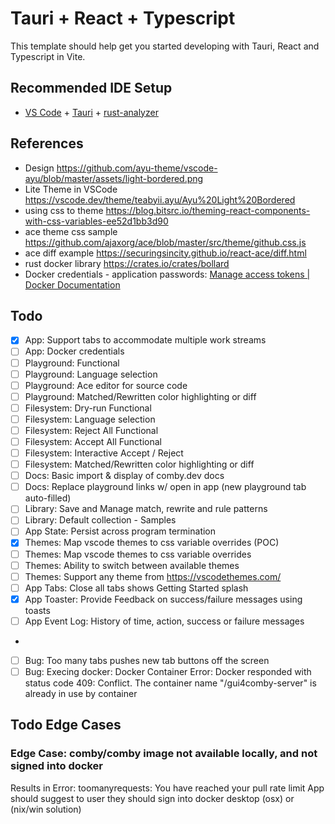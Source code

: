# Tauri + React + Typescript

This template should help get you started developing with Tauri, React and Typescript in Vite.

## Recommended IDE Setup

- [VS Code](https://code.visualstudio.com/) + [Tauri](https://marketplace.visualstudio.com/items?itemName=tauri-apps.tauri-vscode) + [rust-analyzer](https://marketplace.visualstudio.com/items?itemName=rust-lang.rust-analyzer)


## References
* Design https://github.com/ayu-theme/vscode-ayu/blob/master/assets/light-bordered.png
* Lite Theme in VSCode https://vscode.dev/theme/teabyii.ayu/Ayu%20Light%20Bordered
* using css to theme https://blog.bitsrc.io/theming-react-components-with-css-variables-ee52d1bb3d90
* ace theme css sample https://github.com/ajaxorg/ace/blob/master/src/theme/github.css.js
* ace diff example https://securingsincity.github.io/react-ace/diff.html
* rust docker library https://crates.io/crates/bollard
* Docker credentials - application passwords: [Manage access tokens | Docker Documentation](https://docs.docker.com/docker-hub/access-tokens/)

## Todo
- [x] App: Support tabs to accommodate multiple work streams
- [ ] App: Docker credentials
- [ ] Playground: Functional
- [ ] Playground: Language selection
- [ ] Playground: Ace editor for source code
- [ ] Playground: Matched/Rewritten color highlighting or diff 
- [ ] Filesystem: Dry-run Functional
- [ ] Filesystem: Language selection
- [ ] Filesystem: Reject All Functional 
- [ ] Filesystem: Accept All Functional
- [ ] Filesystem: Interactive Accept / Reject
- [ ] Filesystem: Matched/Rewritten color highlighting or diff
- [ ] Docs: Basic import & display of comby.dev docs
- [ ] Docs: Replace playground links w/ open in app (new playground tab auto-filled)
- [ ] Library: Save and Manage match, rewrite and rule patterns
- [ ] Library: Default collection - Samples
- [ ] App State: Persist across program termination
- [x] Themes: Map vscode themes to css variable overrides (POC)
- [ ] Themes: Map vscode themes to css variable overrides
- [ ] Themes: Ability to switch between available themes
- [ ] Themes: Support any theme from https://vscodethemes.com/
- [ ] App Tabs: Close all tabs shows Getting Started splash
- [x] App Toaster: Provide Feedback on success/failure messages using toasts
- [ ] App Event Log: History of time, action, success or failure messages
- 
- [ ] Bug: Too many tabs pushes new tab buttons off the screen
- [ ] Bug: Execing docker: Docker Container Error: Docker responded with status code 409: Conflict. The container name "/gui4comby-server" is already in use by container

## Todo Edge Cases
### Edge Case: comby/comby image not available locally, and not signed into docker
Results in Error: toomanyrequests: You have reached your pull rate limit
App should suggest to user they should sign into docker desktop (osx) or (nix/win solution)
